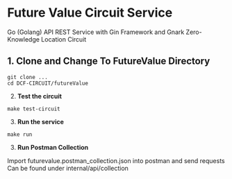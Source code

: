 # Future Value Circuit Service
Go (Golang) API REST Service with Gin Framework and Gnark Zero-Knowledge Location Circuit

## 1. Clone and Change To FutureValue Directory

```shell script
git clone ...
cd DCF-CIRCUIT/futureValue
```

2. **Test the circuit**

```shell script
make test-circuit
```

3. **Run the service**

```shell script
make run
```

3. **Run Postman Collection**

Import futurevalue.postman_collection.json into postman and send requests
Can be found under internal/api/collection

